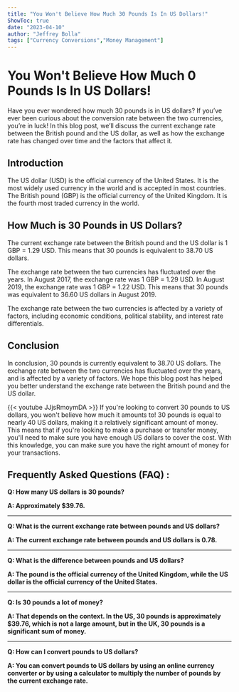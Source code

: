 ```yaml
---
title: "You Won't Believe How Much 30 Pounds Is In US Dollars!"
ShowToc: true 
date: "2023-04-10"
author: "Jeffrey Bolla" 
tags: ["Currency Conversions","Money Management"]
---
```

# You Won't Believe How Much 0 Pounds Is In US Dollars! 

Have you ever wondered how much 30 pounds is in US dollars? If you’ve ever been curious about the conversion rate between the two currencies, you’re in luck! In this blog post, we’ll discuss the current exchange rate between the British pound and the US dollar, as well as how the exchange rate has changed over time and the factors that affect it.

## Introduction 

The US dollar (USD) is the official currency of the United States. It is the most widely used currency in the world and is accepted in most countries. The British pound (GBP) is the official currency of the United Kingdom. It is the fourth most traded currency in the world. 

## How Much is 30 Pounds in US Dollars? 

The current exchange rate between the British pound and the US dollar is 1 GBP = 1.29 USD. This means that 30 pounds is equivalent to 38.70 US dollars. 

The exchange rate between the two currencies has fluctuated over the years. In August 2017, the exchange rate was 1 GBP = 1.29 USD. In August 2019, the exchange rate was 1 GBP = 1.22 USD. This means that 30 pounds was equivalent to 36.60 US dollars in August 2019. 

The exchange rate between the two currencies is affected by a variety of factors, including economic conditions, political stability, and interest rate differentials.

## Conclusion

In conclusion, 30 pounds is currently equivalent to 38.70 US dollars. The exchange rate between the two currencies has fluctuated over the years, and is affected by a variety of factors. We hope this blog post has helped you better understand the exchange rate between the British pound and the US dollar.

{{< youtube JJjsRmoymDA >}} 
If you're looking to convert 30 pounds to US dollars, you won't believe how much it amounts to! 30 pounds is equal to nearly 40 US dollars, making it a relatively significant amount of money. This means that if you're looking to make a purchase or transfer money, you'll need to make sure you have enough US dollars to cover the cost. With this knowledge, you can make sure you have the right amount of money for your transactions.

## Frequently Asked Questions (FAQ) :
**Q: How many US dollars is 30 pounds?**

**A: Approximately $39.76.**

---

**Q: What is the current exchange rate between pounds and US dollars?**

**A: The current exchange rate between pounds and US dollars is 0.78.**

---

**Q: What is the difference between pounds and US dollars?**

**A: The pound is the official currency of the United Kingdom, while the US dollar is the official currency of the United States.**

---

**Q: Is 30 pounds a lot of money?**

**A: That depends on the context. In the US, 30 pounds is approximately $39.76, which is not a large amount, but in the UK, 30 pounds is a significant sum of money.**

---

**Q: How can I convert pounds to US dollars?**

**A: You can convert pounds to US dollars by using an online currency converter or by using a calculator to multiply the number of pounds by the current exchange rate.**





